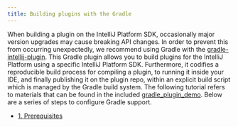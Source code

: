 ```yaml
---
title: Building plugins with the Gradle
---
```


When building a plugin on the IntelliJ Platform SDK, occasionally major version upgrades may cause breaking API changes. In order to prevent this from occurring unexpectedly, we recommend using Gradle with the [gradle-intellij-plugin](https://github.com/JetBrains/gradle-intellij-plugin). This Gradle plugin allows you to build plugins for the IntelliJ Platform using a specific IntelliJ Platform SDK. Furthermore, it codifies a reproducible build process for compiling a plugin, to running it inside your IDE, and finally publishing it on the plugin repo, within an explicit build script which is managed by the Gradle build system. The following tutorial refers to materials that can be found in the included [gradle_plugin_demo](https://github.com/JetBrains/intellij-sdk-docs/tree/master/code_samples/gradle_plugin_demo). Below are a series of steps to configure Gradle support.

*  [1. Prerequisites](build_system/prerequisites.md)

